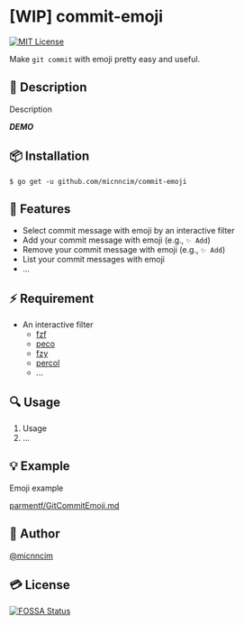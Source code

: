 # [WIP] commit-emoji
[![MIT License](http://img.shields.io/badge/license-MIT-blue.svg?style=flat)](LICENSE)

Make `git commit` with emoji pretty easy and useful.

## :memo: Description

Description

***DEMO***

## :package: Installation

```
$ go get -u github.com/micnncim/commit-emoji
```

## :rocket: Features

- Select commit message with emoji by an interactive filter
- Add your commit message with emoji (e.g., `✨ Add`)
- Remove your commit message with emoji (e.g., `✨ Add`)
- List your commit messages with emoji
- ...

## :zap: Requirement

- An interactive filter
  - [fzf](https://github.com/junegunn/fzf)
  - [peco](https://github.com/peco/peco)
  - [fzy](https://github.com/jhawthorn/fzy)
  - [percol](https://github.com/mooz/percol)
  - ...

## :mag: Usage

1. Usage
1. ...

## :bulb: Example

Emoji example

[parmentf/GitCommitEmoji.md](https://gist.github.com/parmentf/035de27d6ed1dce0b36a)

## :bust_in_silhouette: Author

[@micnncim](https://twitter.com/micnncim)

## :credit_card: License

[![FOSSA Status](https://app.fossa.io/api/projects/git%2Bgithub.com%2Fmicnncim%2Fcommit-emoji.svg?type=large)](https://app.fossa.io/projects/git%2Bgithub.com%2Fmicnncim%2Fcommit-emoji?ref=badge_large)